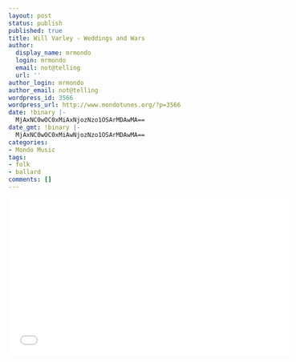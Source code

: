 ```yaml
---
layout: post
status: publish
published: true
title: Will Varley - Weddings and Wars
author:
  display_name: mrmondo
  login: mrmondo
  email: not@telling
  url: ''
author_login: mrmondo
author_email: not@telling
wordpress_id: 3566
wordpress_url: http://www.mondotunes.org/?p=3566
date: !binary |-
  MjAxNC0wOC0xMiAxNjozNzo1OSArMDAwMA==
date_gmt: !binary |-
  MjAxNC0wOC0xMiAwNjozNzo1OSArMDAwMA==
categories:
- Mondo Music
tags:
- folk
- ballard
comments: []
---
```

<iframe width="560" height="315" src="//www.youtube.com/embed/jlAm40MvlcA" frameborder="0"> </iframe>
